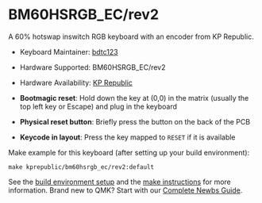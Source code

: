 # BM60HSRGB_EC/rev2

A 60% hotswap inswitch RGB keyboard with an encoder from KP Republic. 

* Keyboard Maintainer: [bdtc123](https://github.com/bdtc123)
* Hardware Supported: BM60HSRGB_EC/rev2
* Hardware Availability: [KP Republic](https://kprepublic.com/products/bm60-rgb-60-gh60-hot-swappable-pcb-programmed-qmk-firmware-type-c)

* **Bootmagic reset**: Hold down the key at (0,0) in the matrix (usually the top left key or Escape) and plug in the keyboard
* **Physical reset button**: Briefly press the button on the back of the PCB
* **Keycode in layout**: Press the key mapped to `RESET` if it is available

Make example for this keyboard (after setting up your build environment):

    make kprepublic/bm60hsrgb_ec/rev2:default

See the [build environment setup](https://docs.qmk.fm/#/getting_started_build_tools) and the [make instructions](https://docs.qmk.fm/#/getting_started_make_guide) for more information. Brand new to QMK? Start with our [Complete Newbs Guide](https://docs.qmk.fm/#/newbs).
